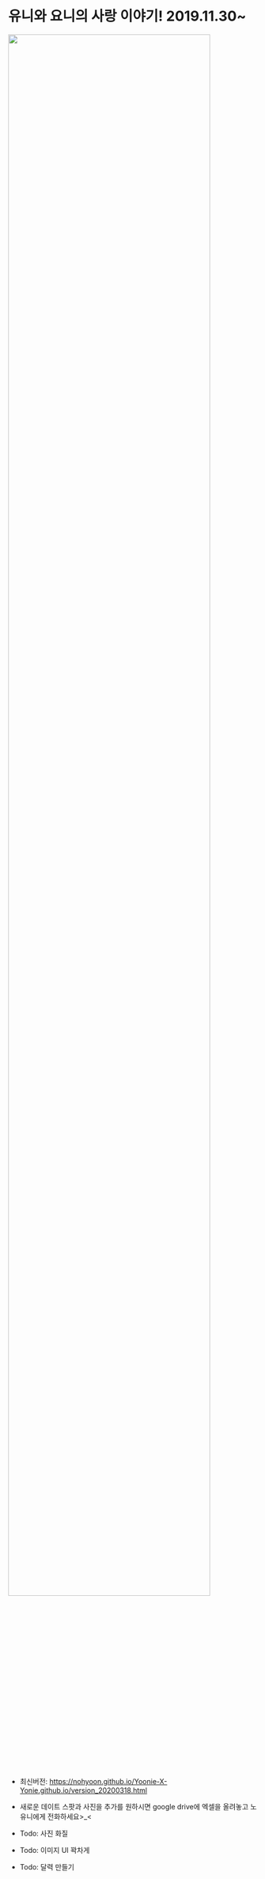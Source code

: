 # 유니와 요니의 사랑 이야기! 2019.11.30~

<img src="https://user-images.githubusercontent.com/22785823/76815324-af82c500-6840-11ea-966a-cf1e79713acf.jpg" width="90%">








* 최신버전: https://nohyoon.github.io/Yoonie-X-Yonie.github.io/version_20200318.html


* 새로운 데이트 스팟과 사진을 추가를 원하시면 google drive에 엑셀을 올려놓고 노유니에게 전화하세요>_<


* Todo: 사진 화질
* Todo: 이미지 UI 꽉차게
* Todo: 달력 만들기
